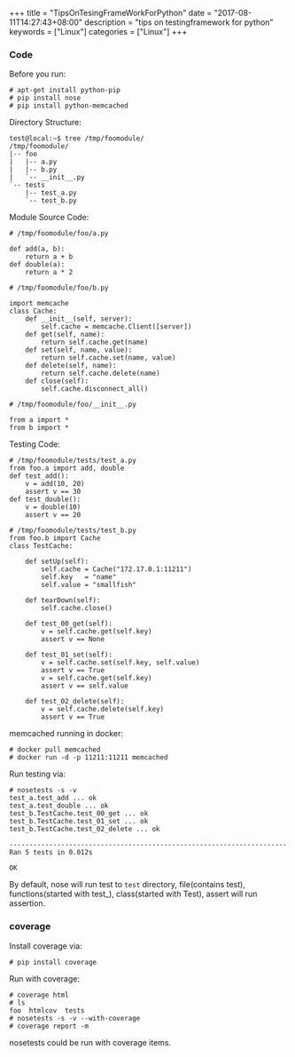 +++
title = "TipsOnTesingFrameWorkForPython"
date = "2017-08-11T14:27:43+08:00"
description = "tips on testingframework for python"
keywords = ["Linux"]
categories = ["Linux"]
+++
### Code
Before you run:    

```
# apt-get install python-pip
# pip install nose
# pip install python-memcached
```

Directory Structure:      

```
test@local:~$ tree /tmp/foomodule/
/tmp/foomodule/
|-- foo
|   |-- a.py
|   |-- b.py
|   `-- __init__.py
`-- tests
    |-- test_a.py
    `-- test_b.py
```
Module Source Code:    

```
# /tmp/foomodule/foo/a.py 

def add(a, b):
    return a + b
def double(a):
    return a * 2

# /tmp/foomodule/foo/b.py 

import memcache
class Cache:
    def __init__(self, server):
        self.cache = memcache.Client([server])
    def get(self, name):
        return self.cache.get(name)
    def set(self, name, value):
        return self.cache.set(name, value)
    def delete(self, name):
        return self.cache.delete(name)
    def close(self):
        self.cache.disconnect_all()

# /tmp/foomodule/foo/__init__.py

from a import *
from b import *
```
Testing Code:    

```
# /tmp/foomodule/tests/test_a.py 
from foo.a import add, double
def test_add():
    v = add(10, 20)
    assert v == 30
def test_double():
    v = double(10)
    assert v == 20

# /tmp/foomodule/tests/test_b.py 
from foo.b import Cache
class TestCache:

    def setUp(self):
        self.cache = Cache("172.17.0.1:11211")
        self.key   = "name"
        self.value = "smallfish"

    def tearDown(self):
        self.cache.close()

    def test_00_get(self):
        v = self.cache.get(self.key)
        assert v == None

    def test_01_set(self):
        v = self.cache.set(self.key, self.value)
        assert v == True
        v = self.cache.get(self.key)
        assert v == self.value

    def test_02_delete(self):
        v = self.cache.delete(self.key)
        assert v == True
```
memcached running in docker:    

```
# docker pull memcached
# docker run -d -p 11211:11211 memcached
```
Run testing via:    

```
# nosetests -s -v
test_a.test_add ... ok
test_a.test_double ... ok
test_b.TestCache.test_00_get ... ok
test_b.TestCache.test_01_set ... ok
test_b.TestCache.test_02_delete ... ok

----------------------------------------------------------------------
Ran 5 tests in 0.012s

OK
```
By default, nose will run test to `test` directory, file(contains test),
functions(started with test_), class(started with Test), assert will run
assertion.    

### coverage
Install coverage via:    

```
# pip install coverage
```

Run with coverage:    

```
# coverage html
# ls
foo  htmlcov  tests
# nosetests -s -v --with-coverage
# coverage report -m
```
nosetests could be run with coverage items.    
